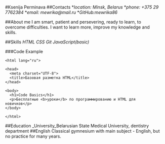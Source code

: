 #Ksenija Perminava
##Contacts
*_location: Minsk, Belarus_
*_phone: +375 29 7762384_
*_email: mewrika@mail.ru_
*_GitHub:mewrika86_

##About me
I am smart, patient and persevering, ready to learn, to overcome difficulties. I want to learn more, improve my knowledge and skills.

##Skills
_HTML_
_CSS_
_Git_
_JavaScript(basic)_

###Code Example
```<!DOCTYPE html>
<html lang="ru">

<head>
  <meta charset="UTF-8">
  <title>Базовая разметка HTML</title>
</head>

<body>
  <h1>Code Basics</h1>
  <p>Бесплатные <b>уроки</b> по программированию и HTML для новичков</p>
</body>

</html>
```
##Education
_University_Belarusian State Medical University, dentistry department
##English
Classical gymnesium with main subject - English, but no practice for many years.
